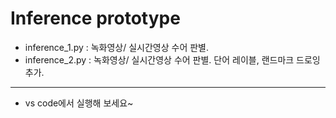# Inference prototype

- inference_1.py : 녹화영상/ 실시간영상 수어 판별.
- inference_2.py : 녹화영상/ 실시간영상 수어 판별. 단어 레이블, 랜드마크 드로잉 추가.
---
 * vs code에서 실행해 보세요~

